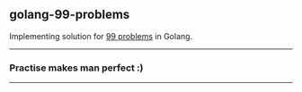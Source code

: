 ## golang-99-problems

Implementing solution for [99 problems](http://aperiodic.net/phil/scala/s-99/) in Golang.

---

### Practise makes man perfect :) 

---
